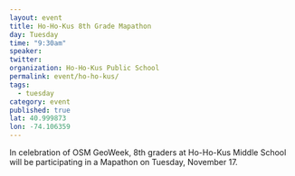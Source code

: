 ```yaml
---
layout: event
title: Ho-Ho-Kus 8th Grade Mapathon
day: Tuesday
time: "9:30am"
speaker: 
twitter: 
organization: Ho-Ho-Kus Public School
permalink: event/ho-ho-kus/
tags: 
  - tuesday
category: event
published: true
lat: 40.999873
lon: -74.106359
---
```


In celebration of OSM GeoWeek, 8th graders at Ho-Ho-Kus Middle School will be participating in a Mapathon on Tuesday, November 17.
